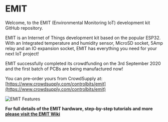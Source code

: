 # EMIT

Welcome, to the EMIT (Environmental Monitoring IoT) development kit GitHub repository.

EMIT is an Internet of Things development kit based on the popular ESP32. With an Integrated temperature and humidity sensor, MicroSD socket, 5Amp relay and an IO expansion socket, EMIT has everything you need for your next IoT project!

EMIT successfully completed its crowdfunding on the 3rd September 2020 and the first batch of PCBs are being manufactured now!


You can pre-order yours from CrowdSupply at: [https://www.crowdsupply.com/controlbits/emit](https://www.crowdsupply.com/controlbits/emit)

![EMIT Features](https://controlbits.com/images/EMIT-v1_2-board-ESP-mSD-labeled-small.jpg "EMIT Features")


**For full details of the EMIT hardware, step-by-step tutorials and more [please visit the EMIT Wiki](https://github.com/ControlBits/EMIT/wiki)**
